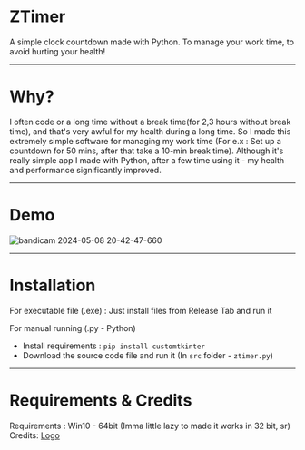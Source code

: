 # ZTimer
A simple clock countdown made with Python. To manage your work time, to avoid hurting your health!
___
# Why?
I often code or a long time without a break time(for 2,3 hours without break time), and that's very awful for my health during a long time. So I made this extremely simple software for managing my work time (For e.x : Set up a countdown for 50 mins, after that take a 10-min break time). Although it's really simple app I made with Python, after a few time using it - my health and performance significantly improved.
___
# Demo
![bandicam 2024-05-08 20-42-47-660](https://github.com/ScadeBlock/ZTimer/assets/89845150/7d949f76-4aa0-4dd2-b68b-4d8be0b14b04)

___
# Installation
For executable file (.exe) : Just install files from Release Tab and run it 

For manual running (.py - Python)
+ Install requirements : `pip install customtkinter`
+ Download the source code file and run it (In `src` folder - `ztimer.py`)
___
# Requirements & Credits
Requirements : Win10 - 64bit (Imma little lazy to made it works in 32 bit, sr) \
Credits: [Logo](https://www.flaticon.com/free-icon/chronometer_850960)
